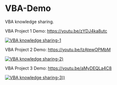 # VBA-Demo
VBA knowledge sharing.

VBA Project 1
Demo: https://youtu.be/zYDJ4ka8utc

[![VBA knowledge sharing-1](https://i9.ytimg.com/vi/zYDJ4ka8utc/mq1.jpg?sqp=CLTtv4kG&rs=AOn4CLC-RxcIHrxjtMyNPDg88N5mdV9Z6A)](https://youtu.be/zYDJ4ka8utc "VBA knowledge sharing")

VBA Project 2
Demo: https://youtu.be/IzAtewOPMbM

[![VBA knowledge sharing-2](https://i9.ytimg.com/vi/IzAtewOPMbM/mq1.jpg?sqp=CODvv4kG&rs=AOn4CLBycKHx1yjM7ZGlcppNilXS3QjRAA))](https://youtu.be/IzAtewOPMbM "VBA knowledge sharing")

VBA Project 3
Demo: https://youtu.be/aMyDEQLa4C8

[![VBA knowledge sharing-3](https://user-images.githubusercontent.com/25396389/131751127-71bceee3-1b42-4eee-ac5b-edd9f0c184cd.png)))](https://youtu.be/aMyDEQLa4C8 "VBA knowledge sharing")
